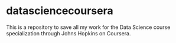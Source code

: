# datasciencecoursera
This is a repository to save all my work for the Data Science course specialization through Johns Hopkins on Coursera. 
